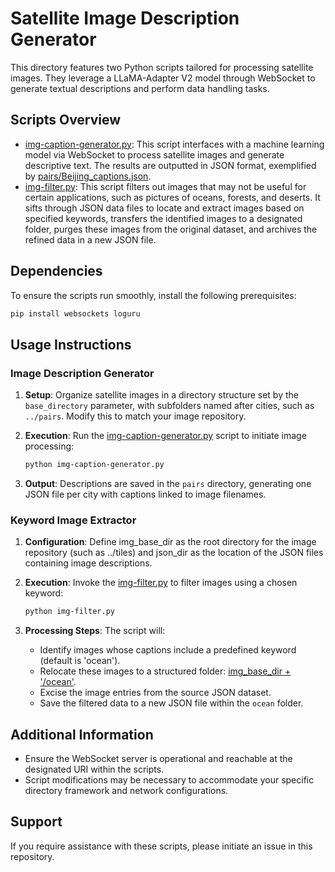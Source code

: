 # Satellite Image Description Generator

This directory features two Python scripts tailored for processing satellite images. They leverage a LLaMA-Adapter V2 model through WebSocket to generate textual descriptions and perform data handling tasks.

## Scripts Overview

- [img-caption-generator.py](img-caption-generator.py): This script interfaces with a machine learning model via WebSocket to process satellite images and generate descriptive text. The results are outputted in JSON format, exemplified by [pairs/Beijing_captions.json](pairs/Beijing_captions.json).
- [img-filter.py](img-filter.py): This script filters out images that may not be useful for certain applications, such as pictures of oceans, forests, and deserts. It sifts through JSON data files to locate and extract images based on specified keywords, transfers the identified images to a designated folder, purges these images from the original dataset, and archives the refined data in a new JSON file.

## Dependencies

To ensure the scripts run smoothly, install the following prerequisites:

```bash
pip install websockets loguru
```

## Usage Instructions

### Image Description Generator

1. **Setup**: Organize satellite images in a directory structure set by the `base_directory` parameter, with subfolders named after cities, such as `../pairs`. Modify this to match your image repository.

2. **Execution**: Run the [img-caption-generator.py](img-caption-generator.py) script to initiate image processing:

    ```bash
    python img-caption-generator.py
    ```

3. **Output**: Descriptions are saved in the `pairs` directory, generating one JSON file per city with captions linked to image filenames.

### Keyword Image Extractor

1. **Configuration**: Define img_base_dir as the root directory for the image repository (such as ../tiles) and json_dir as the location of the JSON files containing image descriptions.


2. **Execution**: Invoke the [img-filter.py](img-filter.py) to filter images using a chosen keyword:

    ```bash
    python img-filter.py
    ```

3. **Processing Steps**: The script will:
    - Identify images whose captions include a predefined keyword (default is 'ocean').
    - Relocate these images to a structured folder: [img_base_dir + '/ocean'](pairs/ocean).
    - Excise the image entries from the source JSON dataset.
    - Save the filtered data to a new JSON file within the `ocean` folder.

## Additional Information

- Ensure the WebSocket server is operational and reachable at the designated URI within the scripts.
- Script modifications may be necessary to accommodate your specific directory framework and network configurations.

## Support

If you require assistance with these scripts, please initiate an issue in this repository.